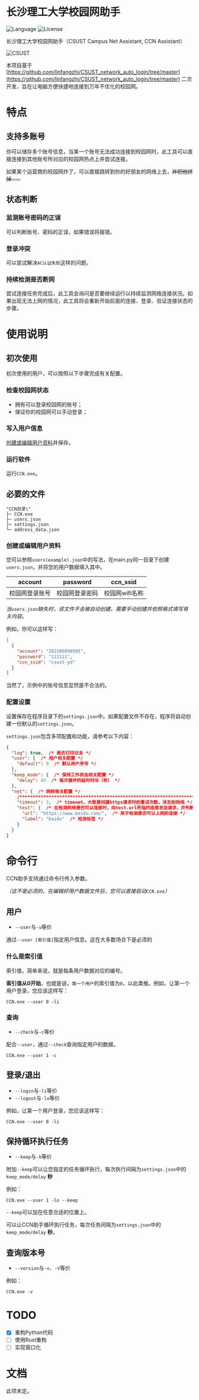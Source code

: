 # 长沙理工大学校园网助手

![Language](https://img.shields.io/github/languages/top/jensentsts/csust-campus-net) ![License](https://img.shields.io/github/license/jensentsts/csust-campus-net) 

长沙理工大学校园网助手（CSUST Campus Net Assistant, CCN Assistant）

![CSUST](https://bkimg.cdn.bcebos.com/pic/d8f9d72a6059252df4af0a753b9b033b5bb5b902?x-bce-process=image/resize,m_lfit,w_536,limit_1/quality,Q_70)

本项目基于 [https://github.com/linfangzhi/CSUST_network_auto_login/tree/master](https://github.com/linfangzhi/CSUST_network_auto_login/tree/master) 二次开发，旨在让电脑方便快捷地连接到万年不优化的校园网。

# 特点

## 支持多账号

你可以储存多个账号信息，当某一个账号无法成功连接到校园网时，此工具可以直接连接到其他账号所对应的校园网热点上并尝试连接。

如果某个运营商的校园网炸了，可以直接跳转到你的好朋友的网络上去，~~并把他挤掉……~~

## 状态判断

### 监测账号密码的正误

可以判断账号、密码的正误，如果错误将报错。

### 登录冲突

可以尝试解决`AC认证失败`这样的问题。

### 持续检测是否断网

尝试连接任务完成后，此工具会询问是否要继续运行以持续监测网络连接状况。如果出现无法上网的情况，此工具将会重新开始前面的连接、登录、验证连接状态的步骤。

# 使用说明

## 初次使用

初次使用的用户，可以按照以下步骤完成有关配置。

### 检查校园网状态

- 拥有可以登录校园网的账号；
- 保证你的校园网可以手动登录；

### 写入用户信息

[创建或编辑用户资料](#创建或编辑用户资料)并保存。

### 运行软件

运行`CCN.exe`。

## 必要的文件

```
"CCN目录\"
├─ CCN.exe
├─ users.json
├─ settings.json
└─ address_data.json
```

### 创建或编辑用户资料

您可以参照`users(example).json`中的写法，在main.py同一目录下创建`users.json`，并将您的用户数据填入其中。

| account | password | ccn_ssid  |
|---------|----------|-----------|
| 校园网登录账号 | 校园网登录密码  | 校园网wifi名称 |

*当`users.json`缺失时，该文件不会被自动创建。需要手动创建并依照格式填写有关内容。*

例如，你可以这样写：

```json
[
  {
    "account": "202105050505",
    "password": "111111",
    "ccn_ssid": "csust-yd"
  }
]
```

当然了，示例中的账号信息显然是不合法的。

### 配置设置

设置保存在程序目录下的`settings.json`中。如果配置文件不存在，程序将自动创建一份默认的`settings.json`。

`settings.json`包含多项配置和功能，请参考以下内容：

```json
{
  "log": true,  /* 是否打印日志 */
  "user": {  /* 用户相关配置 */
    "default": 0  /* 默认用户序号 */
  },
  "keep_mode": {  /* 保持工作状态相关配置 */
    "delay": 45  /* 每次循环的延时时长（秒） */
  },
  "net": {  /* 网络相关配置 */
    /*******************************************************************************/
    "timeout": 3,  /* timeout，大致是创建https请求时的重试次数，涉及到网络 */
    "test": {  /* 在检测网络是否可以连接时，向test.url所指的连接发送请求，并判断返回信息中是否包含了test.label */
      "url": "https://www.baidu.com/",  /* 用于检测是否可以上网的连接 */
      "label": "baidu"  /* 检测标签 */
    }
  }
}
```

# 命令行

CCN助手支持通过命令行传入参数。

*（这不是必须的，在编辑好用户数据文件后，您可以直接启动`CCN.exe`）*

## 用户

- `--user`与`-u`等价

通过`--user [索引值]`指定用户信息。这在大多数场合下是必须的

### 什么是索引值

索引值，简单来说，就是每条用户数据对应的编号。

**索引值从0开始**，也就是说，`第一个用户`的索引值为`0`，以此类推。例如，让第一个用户登录，您应该这样写：

```
CCN.exe --user 0 -li
```

### 查询

- `--check`与`-c`等价

配合`--user`，通过`--check`查询指定用户的数据。

```
CCN.exe --user 1 -c
```

## 登录/退出

- `--login`与`-li`等价
- `--logout`与`-lo`等价

例如，让第一个用户登录，您应该这样写：

```
CCN.exe --user 0 -li
```

## 保持循环执行任务

- `--keep`与`-k`等价

附加`--keep`可以让您指定的任务循环执行，每次执行间隔为`settings.json`中的`keep_mode/delay` **秒**

例如：

```
CCN.exe --user 1 -lo --keep
```
`--keep`可以加在任意合适的位置上。

可以让CCN助手循环执行任务，每次任务间隔为`settings.json`中的`keep_mode/delay` **秒**。

## 查询版本号

- `--version`与`-v`、`-V`等价

例如：

```
CCN.exe -v
```

# TODO

- [x] 重构Python代码
- [ ] 使用Rust重构
- [ ] 实现窗口化

# 文档

此项未定。
